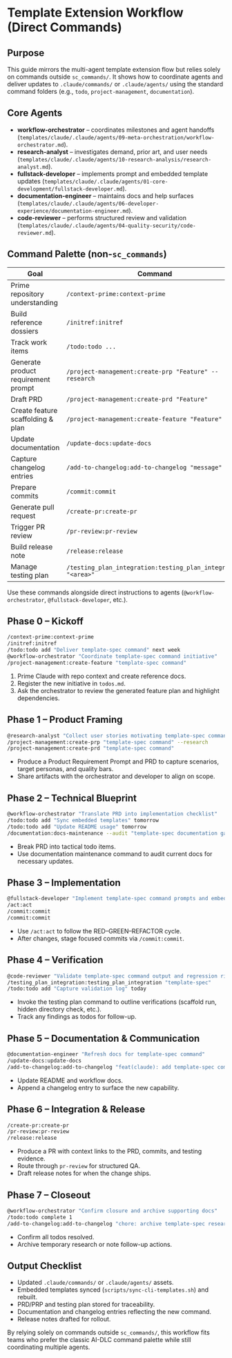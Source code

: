 # Template Extension Workflow (Direct Commands)

## Purpose
This guide mirrors the multi-agent template extension flow but relies solely on commands outside `sc_commands/`. It shows how to coordinate agents and deliver updates to `.claude/commands/` or `.claude/agents/` using the standard command folders (e.g., `todo`, `project-management`, `documentation`).

## Core Agents
- **workflow-orchestrator** – coordinates milestones and agent handoffs (`templates/claude/.claude/agents/09-meta-orchestration/workflow-orchestrator.md`).
- **research-analyst** – investigates demand, prior art, and user needs (`templates/claude/.claude/agents/10-research-analysis/research-analyst.md`).
- **fullstack-developer** – implements prompt and embedded template updates (`templates/claude/.claude/agents/01-core-development/fullstack-developer.md`).
- **documentation-engineer** – maintains docs and help surfaces (`templates/claude/.claude/agents/06-developer-experience/documentation-engineer.md`).
- **code-reviewer** – performs structured review and validation (`templates/claude/.claude/agents/04-quality-security/code-reviewer.md`).

## Command Palette (non-`sc_commands`)
| Goal | Command |
| --- | --- |
| Prime repository understanding | `/context-prime:context-prime` |
| Build reference dossiers | `/initref:initref` |
| Track work items | `/todo:todo ...` |
| Generate product requirement prompt | `/project-management:create-prp "Feature" --research` |
| Draft PRD | `/project-management:create-prd "Feature"` |
| Create feature scaffolding & plan | `/project-management:create-feature "Feature"` |
| Update documentation | `/update-docs:update-docs` |
| Capture changelog entries | `/add-to-changelog:add-to-changelog "message"` |
| Prepare commits | `/commit:commit` |
| Generate pull request | `/create-pr:create-pr` |
| Trigger PR review | `/pr-review:pr-review` |
| Build release note | `/release:release` |
| Manage testing plan | `/testing_plan_integration:testing_plan_integration "<area>"` |

Use these commands alongside direct instructions to agents (`@workflow-orchestrator`, `@fullstack-developer`, etc.).

## Phase 0 – Kickoff
```bash
/context-prime:context-prime
/initref:initref
/todo:todo add "Deliver template-spec command" next week
@workflow-orchestrator "Coordinate template-spec command initiative"
/project-management:create-feature "template-spec command"
```
1. Prime Claude with repo context and create reference docs.
2. Register the new initiative in `todos.md`.
3. Ask the orchestrator to review the generated feature plan and highlight dependencies.

## Phase 1 – Product Framing
```bash
@research-analyst "Collect user stories motivating template-spec command"
/project-management:create-prp "template-spec command" --research
/project-management:create-prd "template-spec command"
```
- Produce a Product Requirement Prompt and PRD to capture scenarios, target personas, and quality bars.
- Share artifacts with the orchestrator and developer to align on scope.

## Phase 2 – Technical Blueprint
```bash
@workflow-orchestrator "Translate PRD into implementation checklist"
/todo:todo add "Sync embedded templates" tomorrow
/todo:todo add "Update README usage" tomorrow
/documentation:docs-maintenance --audit "template-spec documentation gaps"
```
- Break PRD into tactical todo items.
- Use documentation maintenance command to audit current docs for necessary updates.

## Phase 3 – Implementation
```bash
@fullstack-developer "Implement template-spec command prompts and embedded assets"
/act:act
/commit:commit
/commit:commit
```
- Use `/act:act` to follow the RED–GREEN–REFACTOR cycle.
- After changes, stage focused commits via `/commit:commit`.

## Phase 4 – Verification
```bash
@code-reviewer "Validate template-spec command output and regression risk"
/testing_plan_integration:testing_plan_integration "template-spec"
/todo:todo add "Capture validation log" today
```
- Invoke the testing plan command to outline verifications (scaffold run, hidden directory check, etc.).
- Track any findings as todos for follow-up.

## Phase 5 – Documentation & Communication
```bash
@documentation-engineer "Refresh docs for template-spec command"
/update-docs:update-docs
/add-to-changelog:add-to-changelog "feat(claude): add template-spec command"
```
- Update README and workflow docs.
- Append a changelog entry to surface the new capability.

## Phase 6 – Integration & Release
```bash
/create-pr:create-pr
/pr-review:pr-review
/release:release
```
- Produce a PR with context links to the PRD, commits, and testing evidence.
- Route through `pr-review` for structured QA.
- Draft release notes for when the change ships.

## Phase 7 – Closeout
```bash
@workflow-orchestrator "Confirm closure and archive supporting docs"
/todo:todo complete 1
/add-to-changelog:add-to-changelog "chore: archive template-spec research"
```
- Confirm all todos resolved.
- Archive temporary research or note follow-up actions.

## Output Checklist
- Updated `.claude/commands/` or `.claude/agents/` assets.
- Embedded templates synced (`scripts/sync-cli-templates.sh`) and rebuilt.
- PRD/PRP and testing plan stored for traceability.
- Documentation and changelog entries reflecting the new command.
- Release notes drafted for rollout.

By relying solely on commands outside `sc_commands/`, this workflow fits teams who prefer the classic AI-DLC command palette while still coordinating multiple agents.
